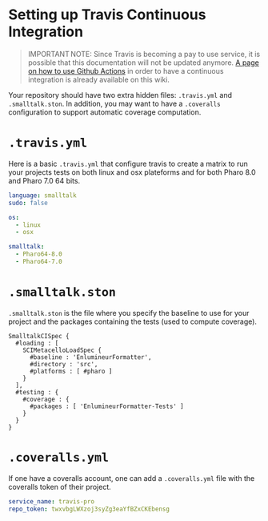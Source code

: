 # Setting up Travis Continuous Integration

> IMPORTANT NOTE: Since Travis is becoming a pay to use service, it is possible that this documentation will not be updated anymore.
> [A page on how to use Github Actions](GithubActions.md) in order to have a continuous integration is already available on this wiki.

Your repository should have two extra hidden files: `.travis.yml` and `.smalltalk.ston`.
In addition, you may want to have a `.coveralls` configuration to support automatic coverage computation.

# `.travis.yml`
Here is a basic `.travis.yml` that configure travis to create a matrix to run your projects tests on both linux and osx plateforms and for both Pharo 8.0 and Pharo 7.0 64 bits.

```yaml
language: smalltalk
sudo: false

os:
  - linux
  - osx

smalltalk:
  - Pharo64-8.0
  - Pharo64-7.0
```

# `.smalltalk.ston`
`.smalltalk.ston` is the file where you specify the baseline to use for your project and the packages containing the tests (used to compute coverage).

```
SmalltalkCISpec {
  #loading : [
    SCIMetacelloLoadSpec {
      #baseline : 'EnlumineurFormatter',
      #directory : 'src',
      #platforms : [ #pharo ]
    }
  ],
  #testing : {
    #coverage : {
      #packages : [ 'EnlumineurFormatter-Tests' ]
    }
  }
}
```

# `.coveralls.yml`
If one have a coveralls account, one can add a `.coveralls.yml` file with the coveralls token of their project.


```yaml
service_name: travis-pro
repo_token: twxvbgLWXzoj3syZg3eaYfBZxCKEbensg
```
